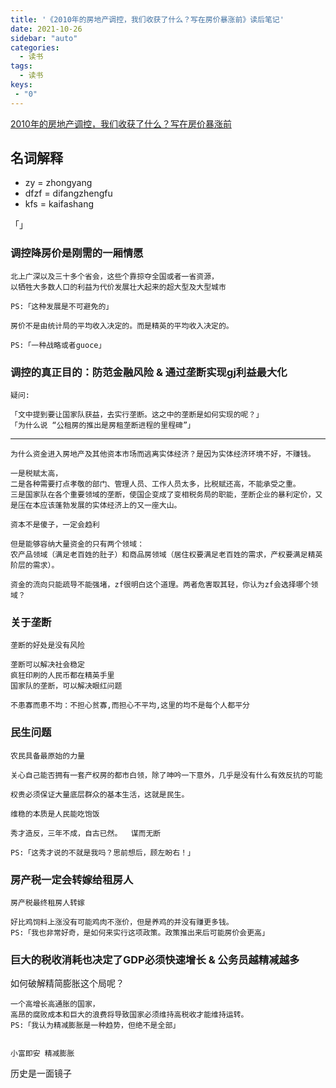 ```yaml
---
title: '《2010年的房地产调控，我们收获了什么？写在房价暴涨前》读后笔记'
date: 2021-10-26
sidebar: "auto"
categories:
  - 读书
tags: 
  - 读书
keys:
 - "0"
---
```


[2010年的房地产调控，我们收获了什么？写在房价暴涨前](https://github.com/shengcaishizhan/kkndme_tianya)


## **名词解释**

- zy = zhongyang
- dfzf = difangzhengfu
- kfs = kaifashang

「」

### **调控降房价是刚需的一厢情愿**

```
北上广深以及三十多个省会，这些个靠掠夺全国或者一省资源，
以牺牲大多数人口的利益为代价发展壮大起来的超大型及大型城市

PS:「这种发展是不可避免的」
```

```
房价不是由统计局的平均收入决定的。而是精英的平均收入决定的。

PS:「一种战略或者guoce」
```

### **调控的真正目的：防范金融风险 & 通过垄断实现gj利益最大化**

```
疑问:

「文中提到要让国家队获益，去实行垄断。这之中的垄断是如何实现的呢？」
「为什么说 “公租房的推出是房租垄断进程的里程碑”」
```

<hr>

```
为什么资金进入房地产及其他资本市场而逃离实体经济？是因为实体经济环境不好，不赚钱。

一是税赋太高，
二是各种需要打点孝敬的部门、管理人员、工作人员太多，比税赋还高，不能承受之重。
三是国家队在各个重要领域的垄断，使国企变成了变相税务局的职能，垄断企业的暴利定价，又是压在本应该蓬勃发展的实体经济上的又一座大山。

资本不是傻子，一定会趋利

但是能够容纳大量资金的只有两个领域：
农产品领域（满足老百姓的肚子）和商品房领域（居住权要满足老百姓的需求，产权要满足精英阶层的需求）。

资金的流向只能疏导不能强堵，zf很明白这个道理。两者危害取其轻，你认为zf会选择哪个领域？
```


### **关于垄断**

```{7}
垄断的好处是没有风险

垄断可以解决社会稳定
疯狂印刷的人民币都在精英手里
国家队的垄断，可以解决眼红问题

不患寡而患不均：不担心贫寡,而担心不平均,这里的均不是每个人都平分
```


### **民生问题**

```
农民具备最原始的力量

关心自己能否拥有一套产权房的都市白领，除了呻吟一下意外，几乎是没有什么有效反抗的可能

权贵必须保证大量底层群众的基本生活，这就是民生。

维稳的本质是人民能吃饱饭

秀才造反，三年不成，自古已然。  谋而无断

PS:「这秀才说的不就是我吗？思前想后，顾左盼右！」

```


### **房产税一定会转嫁给租房人**

```
房产税最终租房人转嫁

好比鸡饲料上涨没有可能鸡肉不涨价，但是养鸡的并没有赚更多钱。
PS:「我也非常好奇，是如何来实行这项政策。政策推出来后可能房价会更高」
```

### **巨大的税收消耗也决定了GDP必须快速增长 & 公务员越精减越多**

如何破解精简膨胀这个局呢？

```
一个高增长高通胀的国家，
高昂的腐败成本和巨大的浪费将导致国家必须维持高税收才能维持运转。
PS:「我认为精减膨胀是一种趋势，但绝不是全部」


小富即安 精减膨胀 
```


历史是一面镜子